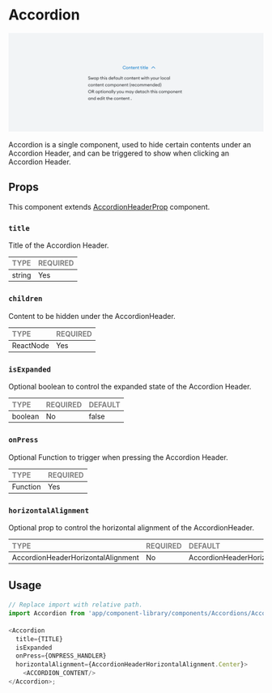 # Accordion

![Accordion](./Accordion.png)

Accordion is a single component, used to hide certain contents under an Accordion Header, and can be triggered to show when clicking an Accordion Header.

## Props

This component extends [AccordionHeaderProp](./foundation/AccordionHeader/AccordionHeader.types.ts#L7) component.

### `title`

Title of the Accordion Header.

| <span style="color:gray;font-size:14px">TYPE</span> | <span style="color:gray;font-size:14px">REQUIRED</span> |
| :-------------------------------------------------- | :------------------------------------------------------ |
| string                                              | Yes                                                     |

### `children`

Content to be hidden under the AccordionHeader.

| <span style="color:gray;font-size:14px">TYPE</span> | <span style="color:gray;font-size:14px">REQUIRED</span> |
| :-------------------------------------------------- | :------------------------------------------------------ |
| ReactNode                                           | Yes                                                     |

### `isExpanded`

Optional boolean to control the expanded state of the Accordion Header.

| <span style="color:gray;font-size:14px">TYPE</span> | <span style="color:gray;font-size:14px">REQUIRED</span> | <span style="color:gray;font-size:14px">DEFAULT</span> |
| :-------------------------------------------------- | :------------------------------------------------------ | :----------------------------------------------------- |
| boolean    | No                                                     | false                                               |

### `onPress`

Optional Function to trigger when pressing the Accordion Header.

| <span style="color:gray;font-size:14px">TYPE</span> | <span style="color:gray;font-size:14px">REQUIRED</span> |
| :-------------------------------------------------- | :------------------------------------------------------ |
| Function                                            | Yes                                                     |

### `horizontalAlignment`

Optional prop to control the horizontal alignment of the AccordionHeader.

| <span style="color:gray;font-size:14px">TYPE</span> | <span style="color:gray;font-size:14px">REQUIRED</span> | <span style="color:gray;font-size:14px">DEFAULT</span> |
| :-------------------------------------------------- | :------------------------------------------------------ | :----------------------------------------------------- |
| AccordionHeaderHorizontalAlignment                   | No                                                     | AccordionHeaderHorizontalAlignment.Center              |

## Usage

```javascript
// Replace import with relative path.
import Accordion from 'app/component-library/components/Accordions/Accordion/Accordion';

<Accordion 
  title={TITLE} 
  isExpanded 
  onPress={ONPRESS_HANDLER}
  horizontalAlignment={AccordionHeaderHorizontalAlignment.Center}>
    <ACCORDION_CONTENT/>
</Accordion>;
```
